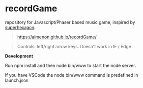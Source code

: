 # recordGame


repository for Javascript/Phaser based music game, inspired by [superhexagon](http://superhexagon.com/).

> https://almenon.github.io/recordGame/

> Controls: left/right arrow keys.  Doesn't work in IE / Edge

**Development**

Run npm install and then node bin/www to start the node server.  

If you have VSCode the node bin/www command is predefined in launch.json
